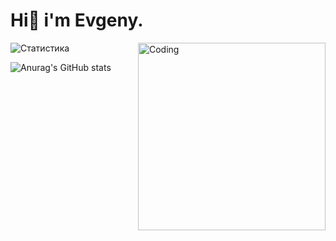 # Hi👋 i'm Evgeny.
<img align="right" alt="Coding" width="300" src="https://i.pinimg.com/originals/25/ed/7d/25ed7ddeae36fdc5d67a38aaf458fefa.gif">  

![Статистика](https://github-readme-stats.vercel.app/api?username=Mony120&show_icons=true&theme=radical)


![Anurag's GitHub stats](https://github-readme-stats.vercel.app/api?username=Mony120&theme=gruvbox_light_icons=true)



